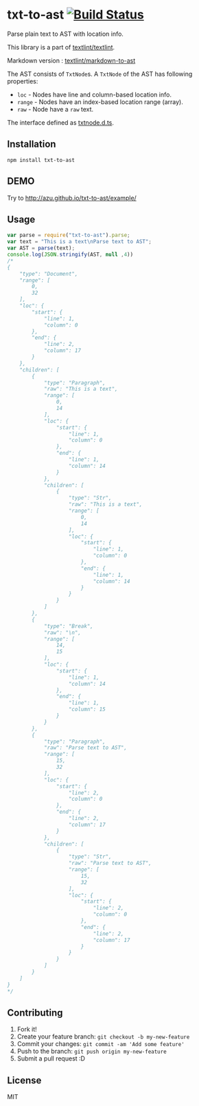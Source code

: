 # txt-to-ast [![Build Status](https://travis-ci.org/textlint/txt-to-ast.svg?branch=master)](https://travis-ci.org/textlint/txt-to-ast)

Parse plain text to AST with location info.

This library is a part of [textlint/textlint](https://github.com/textlint/textlint "textlint/textlint").

Markdown version : [textlint/markdown-to-ast](https://github.com/textlint/markdown-to-ast "textlint/markdown-to-ast")

The AST consists of `TxtNode`s.
A `TxtNode` of the AST has following properties:

- `loc` - Nodes have line and column-based location info.
- `range` - Nodes have an index-based location range (array).
- `raw` - Node have a `raw` text.

The interface defined as [txtnode.d.ts](typing/txtnode.d.ts).

## Installation

```
npm install txt-to-ast
```

## DEMO

Try to http://azu.github.io/txt-to-ast/example/

## Usage

```js
var parse = require("txt-to-ast").parse;
var text = "This is a text\nParse text to AST";
var AST = parse(text);
console.log(JSON.stringify(AST, null ,4))
/*
{
    "type": "Document",
    "range": [
        0,
        32
    ],
    "loc": {
        "start": {
            "line": 1,
            "column": 0
        },
        "end": {
            "line": 2,
            "column": 17
        }
    },
    "children": [
        {
            "type": "Paragraph",
            "raw": "This is a text",
            "range": [
                0,
                14
            ],
            "loc": {
                "start": {
                    "line": 1,
                    "column": 0
                },
                "end": {
                    "line": 1,
                    "column": 14
                }
            },
            "children": [
                {
                    "type": "Str",
                    "raw": "This is a text",
                    "range": [
                        0,
                        14
                    ],
                    "loc": {
                        "start": {
                            "line": 1,
                            "column": 0
                        },
                        "end": {
                            "line": 1,
                            "column": 14
                        }
                    }
                }
            ]
        },
        {
            "type": "Break",
            "raw": "\n",
            "range": [
                14,
                15
            ],
            "loc": {
                "start": {
                    "line": 1,
                    "column": 14
                },
                "end": {
                    "line": 1,
                    "column": 15
                }
            }
        },
        {
            "type": "Paragraph",
            "raw": "Parse text to AST",
            "range": [
                15,
                32
            ],
            "loc": {
                "start": {
                    "line": 2,
                    "column": 0
                },
                "end": {
                    "line": 2,
                    "column": 17
                }
            },
            "children": [
                {
                    "type": "Str",
                    "raw": "Parse text to AST",
                    "range": [
                        15,
                        32
                    ],
                    "loc": {
                        "start": {
                            "line": 2,
                            "column": 0
                        },
                        "end": {
                            "line": 2,
                            "column": 17
                        }
                    }
                }
            ]
        }
    ]
}
*/
```

## Contributing

1. Fork it!
2. Create your feature branch: `git checkout -b my-new-feature`
3. Commit your changes: `git commit -am 'Add some feature'`
4. Push to the branch: `git push origin my-new-feature`
5. Submit a pull request :D

## License

MIT